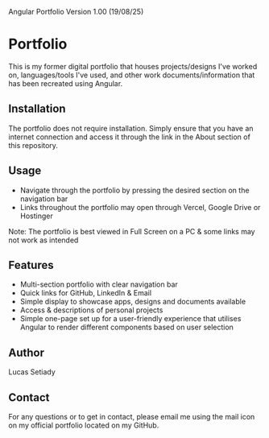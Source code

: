 Angular Portfolio Version 1.00 (19/08/25)
# Portfolio
This is my former digital portfolio that houses projects/designs I've worked on, languages/tools I've used, and other work documents/information that has been recreated using Angular.

## Installation
The portfolio does not require installation. Simply ensure that you have an internet connection and access it through the link in the About section of this repository.

## Usage
- Navigate through the portfolio by pressing the desired section on the navigation bar
- Links throughout the portfolio may open through Vercel, Google Drive or Hostinger

Note: The portfolio is best viewed in Full Screen on a PC & some links may not work as intended

## Features
- Multi-section portfolio with clear navigation bar
- Quick links for GitHub, LinkedIn & Email
- Simple display to showcase apps, designs and documents available
- Access & descriptions of personal projects
- Simple one-page set up for a user-friendly experience that utilises Angular to render different components based on user selection

## Author
Lucas Setiady   

## Contact
For any questions or to get in contact, please email me using the mail icon on my official portfolio located on my GitHub. 
